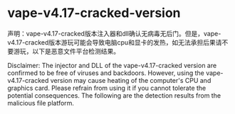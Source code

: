 # vape-v4.17-cracked-version
声明：vape-v4.17-cracked版本注入器和dll确认无病毒无后门。但是，vape-v4.17-cracked版本游玩可能会导致电脑cpu和显卡的发热，如无法承担后果请不要游玩，以下是恶意文件平台检测结果。

Disclaimer: The injector and DLL of the vape-v4.17-cracked version are confirmed to be free of viruses and backdoors. However, using the vape-v4.17-cracked version may cause heating of the computer's CPU and graphics card. Please refrain from using it if you cannot tolerate the potential consequences. The following are the detection results from the malicious file platform.

